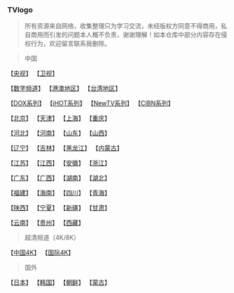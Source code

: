 ### TVlogo
> 所有资源来自网络，收集整理只为学习交流，未经版权方同意不得商用，私自商用而引发的问题本人概不负责，谢谢理解！如本仓库中部分内容存在侵权行为，欢迎留言联系我删除。

> 中国
> 
【[央视](./md/央视.md)】  【[卫视](./md/卫视.md)】   

【[数字频道](./md/DIG.md)】  【[港澳地区](./md/港澳.md)】  【[台湾地区](./md/台湾.md)】 

【[DOX系列](./md/DOX.md)】  【[iHOT系列](./md/IHOT.md)】  【[NewTV系列](./md/NEW.md)】  【[CIBN系列](./md/CIBN.md)】

【[北京](./md/北京.md)】  【[天津](./md/天津.md)】    【[上海](./md/上海.md)】    【[重庆](./md/重庆.md)】

【[河北](./md/河北.md)】   【[河南](./md/HEN.md)】  【[山东](./md/SD.md)】  【[山西](./md/SX.md)】

【[辽宁](./md/LN.md)】  【[吉林](./md/JL.md)】  【[黑龙江](./md/HLJ.md)】  【[内蒙古](./md/NM.md)】

【[江苏](./md/JS.md)】    【[江西](./md/JX.md)】  【[安徽](./md/安徽.md)】  【[浙江](./md/ZJ.md)】

【[广东](./md/GD.md)】  【[广西](./md/GX.md)】  【[湖南](./md/HUN.md)】  【[湖北](./md/HUB.md)】

【[福建](./md/FJ.md)】  【[海南](./md/HIN.md)】  【[四川](./md/SC.md)】    【[青海](./md/QH.md)】

【[陕西](./md/SAX.md)】  【[宁夏](./md/NX.md)】  【[新疆](./md/XJ.md)】  【[甘肃](./md/GS.md)】

【[云南](./md/YN.md)】  【[贵州](./md/GZ.md)】  【[西藏](./md/XZ.md)】


> 超清频道（4K/8K）
> 
【[中国4K](./md/CN4K.md)】  【[国际4K](./md/INT4K.md)】
> 
> 国外
> 
【[日本](./md/JP.md)】  【[韩国](./md/KR.md)】  【[朝鲜](./md/KP.md)】  【[蒙古](./md/MN.md)】
> 


